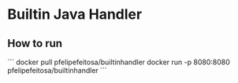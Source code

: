 # Builtin Java Handler

## How to run
´´´
docker pull pfelipefeitosa/builtinhandler
docker run -p 8080:8080 pfelipefeitosa/builtinhandler
´´´